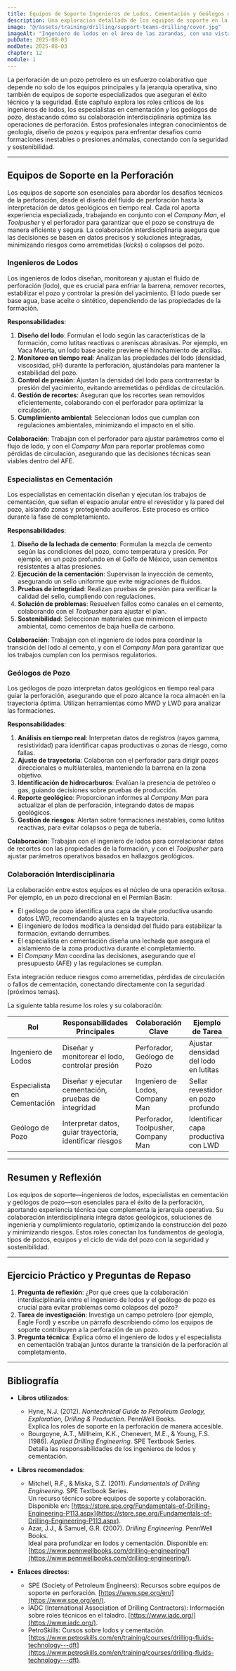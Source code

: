 ```yaml
---
title: Equipos de Soporte Ingenieros de Lodos, Cementación y Geólogos de Pozo
description: Una exploración detallada de los equipos de soporte en la perforación petrolera, centrada en los roles de los ingenieros de lodos, especialistas en cementación y geólogos de pozo, con un enfoque en su colaboración interdisciplinaria. Este capítulo conecta los fundamentos de los pozos, equipos y operaciones con la coordinación técnica en el sitio.
image: "@/assets/training/drilling/support-teams-drilling/cover.jpg"
imageAlt: "Ingeniero de lodos en el área de las zarandas, con una vista más realista del entorno industrial de una torre de perforación"
pubDate: 2025-08-03
modDate: 2025-08-03
chapter: 12
module: 1
---
```


La perforación de un pozo petrolero es un esfuerzo colaborativo que depende no solo de los equipos principales y la jerarquía operativa, sino también de equipos de soporte especializados que aseguran el éxito técnico y la seguridad. Este capítulo explora los roles críticos de los ingenieros de lodos, los especialistas en cementación y los geólogos de pozo, destacando cómo su colaboración interdisciplinaria optimiza las operaciones de perforación. Estos profesionales integran conocimientos de geología, diseño de pozos y equipos para enfrentar desafíos como formaciones inestables o presiones anómalas, conectando con la seguridad y sostenibilidad.

---

## Equipos de Soporte en la Perforación

Los equipos de soporte son esenciales para abordar los desafíos técnicos de la perforación, desde el diseño del fluido de perforación hasta la interpretación de datos geológicos en tiempo real. Cada rol aporta experiencia especializada, trabajando en conjunto con el *Company Man*, el *Toolpusher* y el perforador para garantizar que el pozo se construya de manera eficiente y segura. La colaboración interdisciplinaria asegura que las decisiones se basen en datos precisos y soluciones integradas, minimizando riesgos como arremetidas (*kicks*) o colapsos del pozo.

### Ingenieros de Lodos

Los ingenieros de lodos diseñan, monitorean y ajustan el fluido de perforación (lodo), que es crucial para enfriar la barrena, remover recortes, estabilizar el pozo y controlar la presión del yacimiento. El lodo puede ser base agua, base aceite o sintético, dependiendo de las propiedades de la formación.

**Responsabilidades**:

1. **Diseño del lodo**: Formulan el lodo según las características de la formación, como lutitas reactivas o areniscas abrasivas. Por ejemplo, en Vaca Muerta, un lodo base aceite previene el hinchamiento de arcillas.
2. **Monitoreo en tiempo real**: Analizan las propiedades del lodo (densidad, viscosidad, pH) durante la perforación, ajustándolas para mantener la estabilidad del pozo.
3. **Control de presión**: Ajustan la densidad del lodo para contrarrestar la presión del yacimiento, evitando arremetidas o pérdidas de circulación.
4. **Gestión de recortes**: Aseguran que los recortes sean removidos eficientemente, colaborando con el perforador para optimizar la circulación.
5. **Cumplimiento ambiental**: Seleccionan lodos que cumplan con regulaciones ambientales, minimizando el impacto en el sitio.

**Colaboración**: Trabajan con el perforador para ajustar parámetros como el flujo de lodo, y con el *Company Man* para reportar problemas como pérdidas de circulación, asegurando que las decisiones técnicas sean viables dentro del AFE.

### Especialistas en Cementación

Los especialistas en cementación diseñan y ejecutan los trabajos de cementación, que sellan el espacio anular entre el revestidor y la pared del pozo, aislando zonas y protegiendo acuíferos. Este proceso es crítico durante la fase de completamiento.

**Responsabilidades**:

1. **Diseño de la lechada de cemento**: Formulan la mezcla de cemento según las condiciones del pozo, como temperatura y presión. Por ejemplo, en un pozo profundo en el Golfo de México, usan cementos resistentes a altas presiones.
2. **Ejecución de la cementación**: Supervisan la inyección de cemento, asegurando un sello uniforme que evite migraciones de fluidos.
3. **Pruebas de integridad**: Realizan pruebas de presión para verificar la calidad del sello, cumpliendo con regulaciones.
4. **Solución de problemas**: Resuelven fallos como canales en el cemento, colaborando con el *Toolpusher* para ajustar el plan.
5. **Sostenibilidad**: Seleccionan materiales que minimicen el impacto ambiental, como cementos de baja huella de carbono.

**Colaboración**: Trabajan con el ingeniero de lodos para coordinar la transición del lodo al cemento, y con el *Company Man* para garantizar que los trabajos cumplan con los permisos regulatorios.

### Geólogos de Pozo

Los geólogos de pozo interpretan datos geológicos en tiempo real para guiar la perforación, asegurando que el pozo alcance la roca almacén en la trayectoria óptima. Utilizan herramientas como MWD y LWD para analizar las formaciones.

**Responsabilidades**:

1. **Análisis en tiempo real**: Interpretan datos de registros (rayos gamma, resistividad) para identificar capas productivas o zonas de riesgo, como fallas.
2. **Ajuste de trayectoria**: Colaboran con el perforador para dirigir pozos direccionales o multilaterales, manteniendo la barrena en la zona objetivo.
3. **Identificación de hidrocarburos**: Evalúan la presencia de petróleo o gas, guiando decisiones sobre pruebas de producción.
4. **Reporte geológico**: Proporcionan informes al *Company Man* para actualizar el plan de perforación, integrando datos de mapas geológicos.
5. **Gestión de riesgos**: Alertan sobre formaciones inestables, como lutitas reactivas, para evitar colapsos o pega de tubería.

**Colaboración**: Trabajan con el ingeniero de lodos para correlacionar datos de recortes con las propiedades de la formación, y con el *Toolpusher* para ajustar parámetros operativos basados en hallazgos geológicos.

### Colaboración Interdisciplinaria

La colaboración entre estos equipos es el núcleo de una operación exitosa. Por ejemplo, en un pozo direccional en el Permian Basin:

- El geólogo de pozo identifica una capa de shale productiva usando datos LWD, recomendando ajustes en la trayectoria.
- El ingeniero de lodos modifica la densidad del fluido para estabilizar la formación, evitando derrumbes.
- El especialista en cementación diseña una lechada que asegura el aislamiento de la zona productiva durante el completamiento.
- El *Company Man* coordina las decisiones, asegurando que el presupuesto (AFE) y las regulaciones se cumplan.

Esta integración reduce riesgos como arremetidas, pérdidas de circulación o fallos de cementación, conectando directamente con la seguridad (próximos temas).

La siguiente tabla resume los roles y su colaboración:

| **Rol**                  | **Responsabilidades Principales**                     | **Colaboración Clave**                      | **Ejemplo de Tarea**                          |
|--------------------------|-----------------------------------------------------|---------------------------------------------|----------------------------------------------|
| Ingeniero de Lodos       | Diseñar y monitorear el lodo, controlar presión      | Perforador, Geólogo de Pozo                 | Ajustar densidad del lodo en lutitas         |
| Especialista en Cementación | Diseñar y ejecutar cementación, pruebas de integridad | Ingeniero de Lodos, Company Man            | Sellar revestidor en pozo profundo           |
| Geólogo de Pozo          | Interpretar datos, guiar trayectoria, identificar riesgos | Perforador, Toolpusher, Company Man        | Identificar capa productiva con LWD          |

---

## Resumen y Reflexión

Los equipos de soporte—ingenieros de lodos, especialistas en cementación y geólogos de pozo—son esenciales para el éxito de la perforación, aportando experiencia técnica que complementa la jerarquía operativa. Su colaboración interdisciplinaria integra datos geológicos, soluciones de ingeniería y cumplimiento regulatorio, optimizando la construcción del pozo y minimizando riesgos. Estos roles conectan los fundamentos de geología, tipos de pozos, equipos y el ciclo de vida del pozo con la seguridad y sostenibilidad.

---

## Ejercicio Práctico y Preguntas de Repaso

1. **Pregunta de reflexión**: ¿Por qué crees que la colaboración interdisciplinaria entre el ingeniero de lodos y el geólogo de pozo es crucial para evitar problemas como colapsos del pozo?
2. **Tarea de investigación**: Investiga un campo petrolero (por ejemplo, Eagle Ford) y escribe un párrafo describiendo cómo los equipos de soporte contribuyen a la perforación de un pozo.
3. **Pregunta técnica**: Explica cómo el ingeniero de lodos y el especialista en cementación trabajan juntos durante la transición de la perforación al completamiento.

---

## Bibliografía

- **Libros utilizados**:
  - Hyne, N.J. (2012). *Nontechnical Guide to Petroleum Geology, Exploration, Drilling & Production*. PennWell Books.  
    Explica los roles de soporte en la perforación de manera accesible.
  - Bourgoyne, A.T., Millheim, K.K., Chenevert, M.E., & Young, F.S. (1986). *Applied Drilling Engineering*. SPE Textbook Series.  
    Detalla las responsabilidades de los ingenieros de lodos y cementación.

- **Libros recomendados**:
  - Mitchell, R.F., & Miska, S.Z. (2011). *Fundamentals of Drilling Engineering*. SPE Textbook Series.  
    Un recurso técnico sobre equipos de soporte y colaboración. Disponible en: [https://store.spe.org/Fundamentals-of-Drilling-Engineering-P113.aspx](https://store.spe.org/Fundamentals-of-Drilling-Engineering-P113.aspx).
  - Azar, J.J., & Samuel, G.R. (2007). *Drilling Engineering*. PennWell Books.  
    Ideal para profundizar en lodos y cementación. Disponible en: [https://www.pennwellbooks.com/drilling-engineering/](https://www.pennwellbooks.com/drilling-engineering/).

- **Enlaces directos**:
  - SPE (Society of Petroleum Engineers): Recursos sobre equipos de soporte en perforación. [https://www.spe.org/en/](https://www.spe.org/en/).
  - IADC (International Association of Drilling Contractors): Información sobre roles técnicos en el taladro. [https://www.iadc.org/](https://www.iadc.org/).
  - PetroSkills: Cursos sobre lodos y cementación. [https://www.petroskills.com/en/training/courses/drilling-fluids-technology---dft](https://www.petroskills.com/en/training/courses/drilling-fluids-technology---dft).
